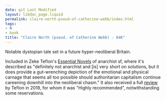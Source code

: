 ```yaml
---
date: git Last Modified
layout: libdoc_page.liquid
permalink: claire-north-pseud-of-catherine-webb/index.html
tags:
- N
- book
title: "Claire North (pseud. of Catherine Webb) - 84K"
---
```


Notable dystopian tale set in a future hyper-neoliberal Britain.

Included in Zeke Teflon's <a href="https://seesharppress.wordpress.com/2013/10/24/anarchist-science-fiction-favorite-novels/">Essential Novels</a> of anarchist sf, where it's described as "definitely not anarchist and [is] very short on solutions, but it does provide a gut-wrenching depiction of the emotional and physical carnage that seems all too possible should authoritarian capitalism continue careening downhill into the neoliberal chasm." It also received a full <a href="https://seesharppress.wordpress.com/2018/06/25/review-84k/">review</a> by Teflon in 2018, for whom it was "Highly recommended", notwithstanding some reservations.